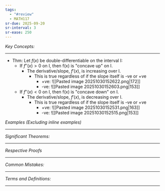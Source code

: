 ```yaml
---
tags:
  - "#review"
  - MATH117
sr-due: 2025-09-20
sr-interval: 3
sr-ease: 250
---
```

*Key Concepts:*
___

- Thm: Let $f(x)$ be double-differentiable on the interval I:
	- If $f''(x) > 0$ on I, then f(x) is "concave up" on I.
		- The derivative/slope, $f'(x)$, is increasing over I.
			- This is true regardless of if the slope itself is -ve or +ve
				- +ve: ![[Pasted image 20251030152622.png|172]]
				- -ve: ![[Pasted image 20251030152603.png|153]]
	- If $f''(x) < 0$ on I, then f(x) is "concave down" on I.
		- The derivative/slope, $f'(x)$, is decreasing over I.
			- This is true regardless of if the slope itself is -ve or +ve
				- +ve: ![[Pasted image 20251030152531.png|163]]
				- -ve: ![[Pasted image 20251030152515.png|153]]

*Examples (Excluding inline examples)* 
___

*Significant Theorems:*
___

*Respective Proofs*
___

*Common Mistakes:*
___

*Terms and Definitions:*
___

